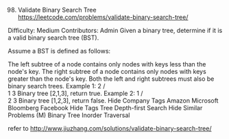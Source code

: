 98. Validate Binary Search Tree  
https://leetcode.com/problems/validate-binary-search-tree/

Difficulty: Medium
Contributors: Admin
Given a binary tree, determine if it is a valid binary search tree (BST).

Assume a BST is defined as follows:

The left subtree of a node contains only nodes with keys less than the node's key.
The right subtree of a node contains only nodes with keys greater than the node's key.
Both the left and right subtrees must also be binary search trees.
Example 1:
    2
   / \
  1   3
Binary tree [2,1,3], return true.
Example 2:
    1
   / \
  2   3
Binary tree [1,2,3], return false.
Hide Company Tags Amazon Microsoft Bloomberg Facebook
Hide Tags Tree Depth-first Search
Hide Similar Problems (M) Binary Tree Inorder Traversal

refer to http://www.jiuzhang.com/solutions/validate-binary-search-tree/
